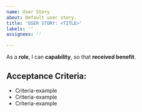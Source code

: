 ```yaml
---
name: User Story
about: Default user story.
title: 'USER STORY: <TITLE>'
labels: ''
assignees: ''

---
```


As a **role**,
I can **capability**, 
so that **received benefit**.

## Acceptance Criteria:
* Criteria-example
* Criteria-example
* Criteria-example
